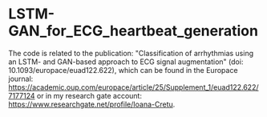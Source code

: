# LSTM-GAN_for_ECG_heartbeat_generation

The code is related to the publication: "Classification of arrhythmias using an LSTM- and GAN-based approach to ECG signal augmentation" (doi: 10.1093/europace/euad122.622), which can be found in the Europace journal: https://academic.oup.com/europace/article/25/Supplement_1/euad122.622/7177124 or in my research gate account: https://www.researchgate.net/profile/Ioana-Cretu.
